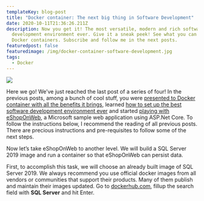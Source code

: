 ```yaml
---
templateKey: blog-post
title: "Docker container: The next big thing in Software Development"
date: 2020-10-11T21:36:26.211Z
description: Now you get it! The most versatile, modern and rich software
  development environment ever. Give it a sneak peek! See what you can do with
  Docker containers. Subscribe and follow me in the next posts.
featuredpost: false
featuredimage: /img/docker-container-software-development.jpg
tags:
  - Docker
---
```

![](/img/large_v-dark.png)

Here we go! We’ve just reached the last post of a series of four! In the previous posts, among a bunch of cool stuff, you were [presented to Docker container with all the benefits it brings](https://shareisthekey.com/2020/09/03/docker-container-software-development-1-4/), learned [how to set up the best software development environment ever](https://shareisthekey.com/2020/09/13/docker-container-software-development-2-4/) and started [playing with eShopOnWeb](https://shareisthekey.com/2020/09/30/docker-container-next-big-thing-in-software-development-3-4/), a Microsoft sample web application using ASP.Net Core. To follow the instructions below, I recommend the reading of all previous posts. There are precious instructions and pre-requisites to follow some of the next steps.

Now let’s take eShopOnWeb to another level. We will build a SQL Server 2019 image and run a container so that eShopOnWeb can persist data.

First, to accomplish this task, we will choose an already built image of SQL Server 2019. We always recommend you use official docker images from all vendors or communities that support their products. Many of them publish and maintain their images updated. Go to [dockerhub.com](https://hub.docker.com/), fillup the search field with **SQL Server** and hit Enter.